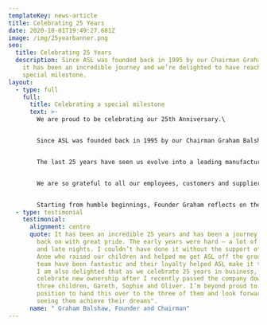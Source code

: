 ```yaml
---
templateKey: news-article
title: Celebrating 25 Years
date: 2020-10-01T19:49:27.681Z
image: /img/25yearbanner.png
seo:
  title: Celebrating 25 Years
  description: Since ASL was founded back in 1995 by our Chairman Graham Balshaw,
    it has been an incredible journey and we’re delighted to have reached this
    special milestone.
layout:
  - type: full
    full:
      title: Celebrating a special milestone
      text: >-
        We are proud to be celebrating our 25th Anniversary.\


        Since ASL was founded back in 1995 by our Chairman Graham Balshaw, it has been an incredible journey and we’re delighted to have reached this special milestone.\


        The last 25 years have seen us evolve into a leading manufacturer with 70 staff and world class customers including Ford, Rolls Royce and Siemens.\


        We are so grateful to all our employees, customers and suppliers who have helped us reach this anniversary and we look forward to many more years ahead.\


        Starting from humble beginnings, Founder Graham reflects on the journey;
  - type: testimonial
    testimonial:
      alignment: centre
      quote: It has been an incredible 25 years and has been a journey that I look
        back on with great pride. The early years were hard – a lot of long days
        and late nights. I couldn’t have done it without the support of my wife
        Anne who raised our children and helped me get ASL off the ground. The
        team have been fantastic and their loyalty helped ASL make it this far.
        I am also delighted that as we celebrate 25 years in business, we also
        celebrate new ownership after I recently passed the company down to my
        three children, Gareth, Sophie and Oliver. I’m beyond proud to be in a
        position to hand this over to the three of them and look forward to
        seeing them achieve their dreams".
      name: " Graham Balshaw, Founder and Chairman"
---
```

